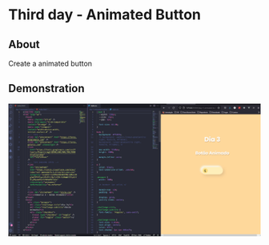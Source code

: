 # Third day - Animated Button

## About

Create a animated button

## Demonstration

![image](animatedButton.gif)
